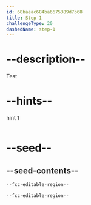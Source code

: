 ```yaml
---
id: 68baeac684ba6675389d7b68
title: Step 1
challengeType: 20
dashedName: step-1
---
```


# --description--

Test

# --hints--

hint 1

```js

```

# --seed--

## --seed-contents--

```py
--fcc-editable-region--

--fcc-editable-region--
```
